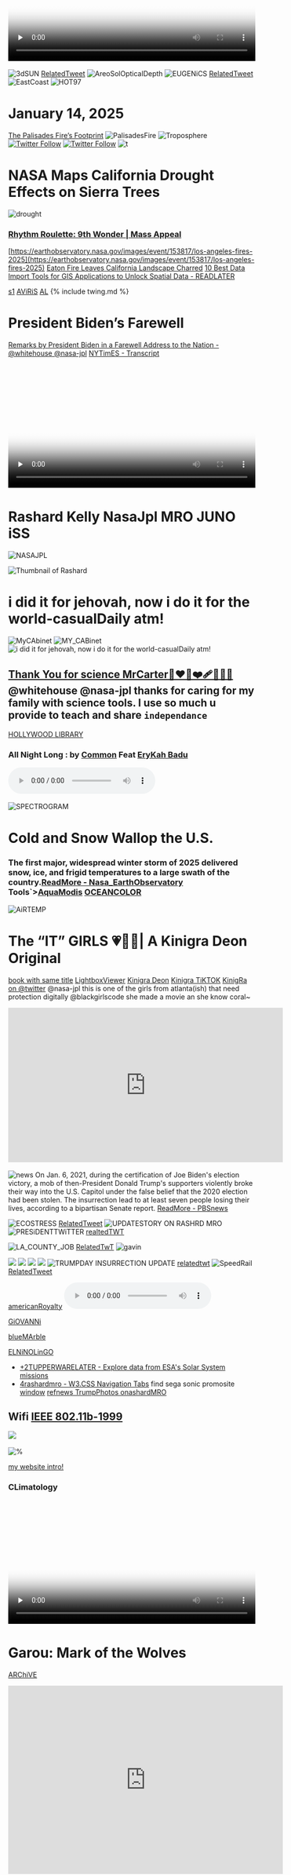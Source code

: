 



<video controls preload="none"   width="100%" height="auto" poster="https://stereo.gsfc.nasa.gov/img/3dimages/movies/Jul3_171A_post_flare_loops/frame000.jpg">
    
<source src="https://stereo.gsfc.nasa.gov/img/3dimages/movies/Jul3_171A_post_flare_loops.mp4" type="video/mp4" />
         Download the
        or
<a href="https://stereo.gsfc.nasa.gov/img/3dimages/movies/Jul3_171A_post_flare_loops.mp4">mp4</a>
        video.
</video> 

![3dSUN](https://pbs.twimg.com/media/GdFzqLlagAEzrn_?format=jpg&name=large)
[RelatedTweet](https://x.com/RicoThaka/status/1860395564120309861)
![AreoSolOpticalDepth](https://pbs.twimg.com/media/Gh7BXzaasAAuT9J?format=jpg&name=medium)
![EUGENiCS](https://pbs.twimg.com/media/Gh3iYCcaoAAwC2p?format=jpg&name=4096x4096)
[RelatedTweet](https://x.com/RicoThaka/status/1881909188278018307)
![EastCoast](https://cdn.star.nesdis.noaa.gov/GOES16/ABI/SECTOR/eus/GEOCOLOR/20250230311_GOES16-ABI-eus-GEOCOLOR-2000x2000.jpg)
![HOT97](https://cdn.star.nesdis.noaa.gov/GOES16/ABI/SECTOR/ne/GEOCOLOR/20250130326_GOES16-ABI-ne-GEOCOLOR-1200x1200.jpg)
# January 14, 2025 
[The Palisades Fire’s Footprint](https://earthobservatory.nasa.gov/images/153831/the-palisades-fires-footprint)
![PalisadesFire](https://eoimages.gsfc.nasa.gov/images/imagerecords/153000/153831/lafires_oli2_20250114.jpg)
![Troposphere](https://eoimages.gsfc.nasa.gov/images/imagerecords/153000/153838/lafires_tempo_20250106.jpg)
[![Twitter Follow](https://img.shields.io/badge/Social-realDonaldTrump__-blue?style=social&logo=X)](https://twitter.com/realDonaldTrump) 
[![Twitter Follow](https://img.shields.io/badge/Social-GavinNewsom__-blue?style=social&logo=X)](https://twitter.com/GavinNewsom)
![t](https://pbs.twimg.com/media/GhsOC3vbwAAbnR6?format=jpg&name=medium)

# NASA Maps California Drought Effects on Sierra Trees 
![drought](https://d2pn8kiwq2w21t.cloudfront.net/images/imagesearth20160627bPIA20717-16.width-1024.jpg)

### [Rhythm Roulette: 9th Wonder | Mass Appeal](https://youtu.be/-5wwEu_8KsY?si=gkXaIh6KI5sHjeFz)
[https://earthobservatory.nasa.gov/images/event/153817/los-angeles-fires-2025](https://earthobservatory.nasa.gov/images/event/153817/los-angeles-fires-2025)
[Eaton Fire Leaves California Landscape Charred](https://earthobservatory.nasa.gov/images/153821/eaton-fire-leaves-california-landscape-charred?utm_source=TWITTER&utm_medium=NASAEarth&utm_campaign=NASASocial&linkId=715793698)
[10 Best Data Import Tools for GIS Applications to Unlock Spatial Data - READLATER](https://www.maplibrary.org/850/best-data-import-tools-for-gis-applications/)

[s1](https://sentiwiki.copernicus.eu/web/s1-applications) [AViRiS](https://popo.jpl.nasa.gov/mmgis-aviris/?mission=AVIRIS&site=ert&mapLon=-93.95507812500001&mapLat=40.245991504199026&mapZoom=4&globeLon=undefined&globeLat=undefined&globeZoom=undefined&panePercents=0,100,0&on=e4d92155-7af4-4ec3-ba97-1d6e4639c5d6$1.00,d068949c-3a21-45c0-8aa9-7dd29bfc8adc$1.00&startTime=2006-04-01T00:00:01.000Z&endTime=2024-02-15T21:27:02.653Z)
[AL](https://search.asf.alaska.edu/#/?zoom=13.000&center=-118.196,34.159&dataset=SENTINEL-1%20BURSTS)
{% include twing.md %}


# President Biden’s Farewell 
[Remarks by President Biden in a Farewell Address to the Nation - @whitehouse @nasa-jpl](https://www.whitehouse.gov/briefing-room/speeches-remarks/2025/01/15/remarks-by-president-biden-in-a-farewell-address-to-the-nation/)
 [NYTimES - Transcript](https://www.nytimes.com/2025/01/15/us/politics/full-transcript-of-president-bidens-farewell-address.html)
 
<video controls preload="none"   width="100%" height="auto" poster="https://media3.giphy.com/media/v1.Y2lkPTc5MGI3NjExdGR2MWI1bmswMXZzbHhrMnN6MHNyZDVyeGFxN2RkNWxvYjRjb2RteSZlcD12MV9pbnRlcm5hbF9naWZfYnlfaWQmY3Q9Zw/QxjYIG40lpjkEDbARF/giphy.gif">
    
<source src="https://archive.org/download/screenshot-2025-01-16-11.03.15-am/Screen%20recording%202025-01-16%2012.25.31%20PM.webm" type="video/webm" />
         Download the
        or
<a href="https://archive.org/download/screenshot-2025-01-16-11.03.15-am/Screen%20recording%202025-01-16%2012.25.31%20PM.webm">webm</a>
        video.
</video> 

# Rashard Kelly NasaJpl MRO JUNO iSS

![NASAJPL](https://space.jpl.nasa.gov/msl/headers/msl.gif)

![Thumbnail of Rashard](https://pbs.twimg.com/media/GYBdj5Eb0AI5dIy?format=jpg&name=large)

# i did it for jehovah, now i do it for the world-casualDaily atm!
![MyCAbinet](https://pbs.twimg.com/media/GhcBnUraMAAAh6F?format=jpg&name=large)
![MY_CABinet](https://pbs.twimg.com/media/GhcDZhJacAIZrjr?format=jpg&name=large)
![i did it for jehovah, now i do it for the world-casualDaily atm!](https://pbs.twimg.com/media/GhcKpEmakAAfi2j?format=jpg&name=large)




## [Thank You for science MrCarter💯❤️‍🔥❤️‍🩹💯🥺💔](https://youtu.be/kpa0GklJHHA?si=GSFjS97CqeRiEELL) @whitehouse @nasa-jpl thanks for caring for my family with science tools. I use so much u provide to teach and share `independance`



[HOLLYWOOD LIBRARY](https://whatismyipaddress.com/ip/155.190.3.5)
### All Night Long : by [Common](https://www.thinkcommon.com/) Feat [EryKah Badu](https://erykahbadu.com/)
<audio controls>
  <source src="https://archive.org/download/common-all-night-long/All%20Night%20Long/01-All%20Night%20Long%20%28Ft.%20Erykah%20Badu%29.mp3" type="audio/mpeg">
Your browser does not support the audio element.
</audio>

![SPECTROGRAM](https://ia803409.us.archive.org/24/items/common-all-night-long/All%20Night%20Long/01-All%20Night%20Long%20%28Ft.%20Erykah%20Badu%29_spectrogram.png)



# Cold and Snow Wallop the U.S.
### The first major, widespread winter storm of 2025 delivered snow, ice, and frigid temperatures to a large swath of the country.[ReadMore - Nasa_EarthObservatory](https://earthobservatory.nasa.gov/images/153789/cold-and-snow-wallop-the-us) Tools`>[AquaModis](https://aqua.nasa.gov/modis) [OCEANCOLOR](https://oceancolor.gsfc.nasa.gov/about/missions/aqua/) 

![AiRTEMP](https://eoimages.gsfc.nasa.gov/images/imagerecords/153000/153789/usarcticchill_geos5_20250106_lrg.jpg)

# The “IT” GIRLS 💗💅🏽| A Kinigra Deon Original
[book with same title](https://www.amazon.com/Girls-Novel-Karen-Harper/dp/0062567772) [LightboxViewer](https://youtu.be/gbOlCyQ4Hr8?si=pKj80MmOTMhRvsRa) [Kinigra Deon](https://www.youtube.com/@KinigraDeon) [Kinigra TiKTOK](https://www.tiktok.com/@kinigradeon?lang=en) [KinigRa on @twitter](https://x.com/kinigra?lang=en) @nasa-jpl this is one of the girls from atlanta(ish) that need protection digitally @blackgirlscode she made a movie an she know coral~
<iframe loading="lazy" width="560" height="315" src="https://www.youtube.com/embed/c_AqZMlbm4c?si=WzsKwYmFkxrk-u2G" title="YouTube video player" frameborder="0" allow="accelerometer; autoplay; clipboard-write; encrypted-media; gyroscope; picture-in-picture; web-share" referrerpolicy="strict-origin-when-cross-origin" allowfullscreen></iframe>

![news](https://pbs.twimg.com/media/GgpHBifWoAAbIOi?format=jpg&name=large)
On Jan. 6, 2021, during the certification of Joe Biden's election victory, a mob of then-President Donald Trump's supporters violently broke their way into the U.S. Capitol under the false belief that the 2020 election had been stolen. The insurrection lead to at least seven people losing their lives, according to a bipartisan Senate report. [ReadMore - PBSnews](https://x.com/NewsHour/status/1876390307773714530)

![ECOSTRESS](https://pbs.twimg.com/media/GYwiy8dasAAoT9o?format=jpg&name=large)
[RelatedTweet](https://pbs.twimg.com/media/GYwiy8dasAAoT9o?format=jpg&name=large)
![UPDATESTORY ON RASHRD MRO](https://pbs.twimg.com/media/GgpiG8IasAA2TSl?format=jpg&name=large)
![PRESiDENTTWiTTER](https://pbs.twimg.com/media/GgpiNQmaEAAKwfu?format=png&name=small)
[realtedTWT](https://x.com/RicoThaka/status/1876420538106864089)

![LA_COUNTY_JOB](https://pbs.twimg.com/media/GEEQ0IbbYAEtYIX?format=jpg&name=large)
[RelatedTwT](https://x.com/RicoThaka/status/1747696625555038638)
![gavin](https://pbs.twimg.com/media/Ggpgp31bgAA2PoY?format=jpg&name=large)

[<IMG src="https://images.launchbox-app.com/9c048b70-5ef0-4d0d-94d2-ac2a6421172e.png" />](src="https://images.launchbox-app.com/9c048b70-5ef0-4d0d-94d2-ac2a6421172e.png")
[<IMG src="https://images.launchbox-app.com/765b2372-849a-40fe-af2b-546fc720eb8c.png" />](src="https://images.launchbox-app.com/765b2372-849a-40fe-af2b-546fc720eb8c.png")
[<IMG src="https://images.launchbox-app.com/3e4beca8-1315-4188-bf09-ab56a9d1f1d1.png" />](src="https://images.launchbox-app.com/3e4beca8-1315-4188-bf09-ab56a9d1f1d1.png")
[<IMG src="https://images.launchbox-app.com/74ee801b-71fc-46c4-80f2-c831abeb87e2.png" />](src="https://images.launchbox-app.com/74ee801b-71fc-46c4-80f2-c831abeb87e2.png")
![TRUMPDAY INSURRECTION UPDATE](https://pbs.twimg.com/media/Ggpql9mbAAAuSmX?format=jpg&name=large)
[relatedtwt](https://x.com/RicoThaka/status/1876429413052768734) 
![SpeedRail](https://pbs.twimg.com/media/Ggpgp31bgAA2PoY?format=jpg&name=large)
[RelatedTweet](https://x.com/RicoThaka/status/1876418675080905137)

 [americanRoyalty](https://archive.org/download/Childish_Gambino_-_Royalty-2012) 
<audio controls>
  <source src="https://ia800305.us.archive.org/35/items/Childish_Gambino_-_Royalty-2012/08%20-%20American%20Royalty%20%28ft%20RZA%20and%20Hypnotic%20Brass%20Orchestra%29%20prod%20Childish%20Gambino.mp3" type="audio/mpeg">
Your browser does not support the audio element.
</audio>

[GiOVANNi](https://giovanni.gsfc.nasa.gov/giovanni/)

[blueMArble](https://worldview.earthdata.nasa.gov/?l=Reference_Labels_15m(hidden),Reference_Features_15m(hidden),Coastlines_15m,GEDI_ISS_L4B_Aboveground_Biomass_Density_Mean_201904-202303,MODIS_Terra_CorrectedReflectance_TrueColor&lg=false&t=2019-04-19-T00%3A00%3A00Z)

[ELNiNOLinGO](https://worldview.earthdata.nasa.gov/?v=-248.06956668783653,-69.43034971052901,35.635836808033844,70.20590357259468&l=Reference_Labels_15m(hidden),Reference_Features_15m(hidden),Coastlines_15m(hidden),GHRSST_L4_MUR_Sea_Surface_Temperature_Anomalies,BlueMarble_ShadedRelief&lg=true&tr=el_nino&t=2023-10-22-T06%3A19%3A29Z)
- [+2TUPPERWARELATER - Explore data from ESA's Solar System missions](https://psa.esa.int/psa/#/pages/search) 
- [4rashardmro - W3.CSS Navigation Tabs](https://www.w3schools.com/w3css/w3css_tabulators.asp)
find sega sonic promosite [window](https://codepen.io/ricoThaka/pen/eYqoGbp?editors=1100)
[refnews TrumpPhotos onashardMRO](https://www.pbs.org/newshour/politics/heres-where-jan-6-trials-stand-on-the-fourth-anniversary-of-the-capitol-riot)


<style>
.whitebg {background-color:white;}
</style>

## Wifi [IEEE 802.11b-1999](https://en.wikipedia.org/wiki/IEEE_802.11b-1999)

<IMG class="whitebg" src="https://upload.wikimedia.org/wikipedia/commons/8/8c/2.4_GHz_Wi-Fi_channels_%28802.11b%2Cg_WLAN%29.svg" />   

![%](https://photojournal.jpl.nasa.gov/jpegMod/PIA13236_modest.jpg)

[my website intro!](https://board.okayplayer.com/okp.php?az=show_topic&forum=19&topic_id=12327&mode=full)
### CLimatology

<video controls preload="none"  width="100%" height="auto" poster="https://svs.gsfc.nasa.gov/vis/a000000/a004700/a004759/daily_clim_black_comp.0000_print.jpg">

  <source src="https://svs.gsfc.nasa.gov/vis/a000000/a004700/a004759/daily_clim_black_comp_1080p30.mp4" type="video/mp4" />

  <source src="https://svs.gsfc.nasa.gov/vis/a000000/a004700/a004759/daily_clim_black_comp_1080p30.mp4" type="video/mp4" />

  Download the
  or
  <a href="https://svs.gsfc.nasa.gov/vis/a000000/a004700/a004759/daily_clim_black_comp_1080p30.mp4">MP4</a>
  video.
</video>

![CLimatology](https://svs.gsfc.nasa.gov/vis/a000000/a004700/a004759/daily_climatology_colorbar_white.png)

<iframe loading="lazy" style="border-radius:12px" src="https://open.spotify.com/embed/track/4G1qRhOk1YY0kewtMaCrMC?utm_source=generator" width="100%" height="152" frameBorder="0" allowfullscreen="" allow="autoplay; clipboard-write; encrypted-media; fullscreen; picture-in-picture" loading="lazy"></iframe>



![LOSANGELES - Library of congress](https://tile.loc.gov/storage-services/service/pnp/pan/6a17000/6a17900/6a17974r.jpg)
![LOSANGELES - Library of congress](https://tile.loc.gov/image-services/iiif/service:gmd:gmd436:g4364:g4364l:ct001797/full/pct:25/0/default.jpg)
![CROCKER CiTiZENS BANK](https://tile.loc.gov/storage-services/service/pnp/habshaer/ca/ca0200/ca0235/photos/012379pv.jpg)
![LAPL-CENTRAL](https://tile.loc.gov/storage-services/service/pnp/habshaer/ca/ca0200/ca0235/photos/012386pv.jpg)
![LA 1942](https://tile.loc.gov/storage-services/service/pnp/ppmsca/73100/73164v.jpg)
[KI & KI2 in MAME v140 - Pre-configured MAME 7-Zip Package Instructions](https://www.thekillerinstinctproject.com/kiproject/kimame.html)

# The Legend of Zelda
franchise created by Japanese game designers Shigeru Miyamoto and Takashi Tezuka... [Amazing](https://www.youtube.com/watch?v=Sz_YPczxzZc)
[<IMG src="https://upload.wikimedia.org/wikipedia/commons/2/2a/Zelda_Logo.svg" />](https://upload.wikimedia.org/wikipedia/commons/2/2a/Zelda_Logo.svg)
[Zelda](https://www.nesfiles.com/NES/Zelda/) wow
[FANDOM](https://zelda.fandom.com/wiki/The_Legend_of_Zelda) [WiKi](https://en.wikipedia.org/wiki/The_Legend_of_Zelda) [NinTenDo](https://www.nintendo.com/en-gb/Games/NES/The-Legend-of-Zelda-796345.html) [inside cart photos](https://forums.atariage.com/topic/325208-it-appears-that-i-have-a-pretty-early-copy-of-zelda/)
<IMG alt="The Legend of Zelda is the first installment of the The Legend of Zelda series." src="https://www.nesfiles.com/NES/Zelda/Zelda_top.jpg" itemprop="quest" itemscope itemtype="https://schema.org/VideoGameSeries" />
<IMG alt="The Legend of Zelda is the first installment of the The Legend of Zelda series." src="https://www.nesfiles.com/NES/Zelda/Zelda_cart.jpg" itemprop="quest" itemscope itemtype="https://schema.org/VideoGameSeries" />
<IMG alt="The Legend of Zelda is the first installment of the The Legend of Zelda series." src="https://media4.giphy.com/media/v1.Y2lkPTc5MGI3NjExeHN4ZHMxZWJxYW9xdnU4dndvbnd4YTUxYTlwb2dpeW5yZ2x0cTh5MSZlcD12MV9pbnRlcm5hbF9naWZfYnlfaWQmY3Q9Zw/leAV27tKs2PiE/giphy.webp" itemprop="isFamilyFriendly" itemscope itemtype="https://schema.org/VideoGameSeries" /> 

![om1](https://geocities.ws/sb202us/optimized/volueonehead.jpg)
![TYME](https://geocities.ws/sb202us/optimized/TYME.jpg)
![deshavious](https://geocities.ws/sb202us/poemtitles/bottled.gif)
![om2](https://geocities.ws/sb202us/optimized/vol2head.jpg)
![headATL](https://geocities.ws/sb202us/optimized/Atl_carac.jpg)
![Alfredo](https://geocities.ws/sb202us/poemtitles/thinkofher.gif)
![kaeHock](https://geocities.ws/sb202us/poemtitles/untitled1.gif)
![Tiana phenix](https://geocities.ws/sb202us/poemtitles/44lines.gif)
![comfortjidenma](https://geocities.ws/sb202us/poemtitles/whaticantsay.gif)
![om3](https://geocities.ws/sb202us/optimized/vol3head.jpg)
![vanessatyrapooh](https://geocities.ws/sb202us/poemtitles/fantasy2.gif)

<picture itemprop="image" itemscope itemtype="https://schema.org/CreativeWork">
  <source srcset="https://photojournal.jpl.nasa.gov/jpegMod/PIA25417_modest.jpg" itemprop="url" />
  <IMG alt="PIA25417: Curiosity's Navcams View Paraitepuy Pass" src="https://photojournal.jpl.nasa.gov/jpegMod/PIA25417_modest.jpg" />
</picture>
  


<iframe loading="lazy" width="560" height="315" src="https://www.youtube.com/embed/hzPylqS01qU?si=DPTexd6AM7kRczIn" title="YouTube video player" frameborder="0" allow="accelerometer; autoplay; clipboard-write; encrypted-media; gyroscope; picture-in-picture; web-share" referrerpolicy="strict-origin-when-cross-origin" allowfullscreen></iframe>

<picture>
  <source srcset="https://raw.githubusercontent.com/ThakaRashard/film1/master/assets/images/scans/CoRAL_CLOUT.jpg"  />
  <source srcset="https://raw.githubusercontent.com/ThakaRashard/film1/master/assets/images/scans/CoRAL_CLOUT.jpg"  />
  <img src="https://raw.githubusercontent.com/ThakaRashard/film1/master/assets/images/scans/CoRAL_CLOUT.jpg" alt="" />
</picture>


# Martin Lawrence - You So Crazy (1994)
<iframe loading="lazy" width="560" height="315" src="https://www.youtube.com/embed/IlobJ8_OKsM?si=3ETkio5qV7YGbuHB" title="YouTube video player" frameborder="0" allow="accelerometer; autoplay; clipboard-write; encrypted-media; gyroscope; picture-in-picture; web-share" referrerpolicy="strict-origin-when-cross-origin" allowfullscreen></iframe>

![DEFCON](https://media.defcon.org/fancyindex/dc-logo.webp)
[Im Gonna GitYOU SuckA](https://youtu.be/bK2a9L6gdu4?si=OH5D4KYMAPQnHqac) [Defcon Media Server](https://media.defcon.org/DEF%20CON%2031/) Kenya know a lot of ppl, idk if they scary tho [Run Tell Dat!](https://www.youtube.com/watch?v=zLmFhBv0Zfc) [![Twitter Follow](https://img.shields.io/badge/Social-Latto__-blue?style=social&logo=X)](https://twitter.com/Latto) [a thaka blog: covidLockdown note https://munathaka.github.io/thaka/](https://munathaka.github.io/thaka/)
## Teenage Mutant Ninja Turtles 1990 

<video controls preload="none"  width="100%" height="auto" poster="https://pbs.twimg.com/media/GW55EZPboAAdLG0?format=jpg&name=large">

  <source src="https://archive.org/download/teenage-mutant-ninja-turtles-open-matte/Teenage%20Mutant%20Ninja%20Turtles%20Open%20Matte.mp4" type="video/mp4" />

  <source src="https://archive.org/download/teenage-mutant-ninja-turtles-1990-720p-blu-ray-yts.-mx/Teenage.Mutant.Ninja.Turtles.1990.720p.BluRay.x264-%5BYTS.AM%5D.mp4" type="video/mp4" />

  Download the
  or
  <a href="https://archive.org/download/teenage-mutant-ninja-turtles-open-matte/Teenage%20Mutant%20Ninja%20Turtles%20Open%20Matte.mp4">MP4</a>
  video.
</video>

![TMNT](https://pbs.twimg.com/media/GW59Xgea8AEo9Pr?format=jpg&name=large)



<picture>
  <source srcset="https://raw.githubusercontent.com/ricoThaka/ricothaka.github.io/refs/heads/pixelsquare/assets/images/pinocchio/image-02.jpg"  />
  <source srcset="https://raw.githubusercontent.com/ricoThaka/ricothaka.github.io/refs/heads/pixelsquare/assets/images/pinocchio/image-02.jpg"  />
  <img src="https://raw.githubusercontent.com/ricoThaka/ricothaka.github.io/refs/heads/pixelsquare/assets/images/pinocchio/image-02.jpg" alt="" />
</picture>

### [The adventures of Pinocchio by Collodi, Carlo, 1826-1890 - BOOK](https://archive.org/details/adventuresofpino00coll_4/page/n11/mode/2up) 
<video controls preload="none"   width="100%" height="auto" poster="https://raw.githubusercontent.com/ricoThaka/ricothaka.github.io/refs/heads/pixelsquare/assets/images/pinocchio/image-03.jpg">
    
<source src="https://archive.org/download/WaltDisneySignatureCollection_201808/Pinocchio.mp4" type="video/mp4" />
         Download the
        or
<a href="https://archive.org/download/WaltDisneySignatureCollection_201808/Pinocchio.mp4">MP4</a>
        video.
</video> 

# Gulliver's Travels (1939 film)
Gulliver's Travels is a 1939 American animated musical fantasy film produced by Max Fleischer and directed by Dave Fleischer for Fleischer Studios.[3] Released to cinemas in the United States on December 22, 1939
<video controls preload="none"   width="100%" height="auto" poster="https://i.makeagif.com/media/4-22-2017/pjLoJG.gif">

<source src="https://upload.wikimedia.org/wikipedia/commons/transcoded/8/87/Gullivers_Travels_%281939%29.webm/Gullivers_Travels_%281939%29.webm.720p.vp9.webm" type="video/webm" />    
<source src="https://archive.org/download/GulliversTravels1939_201707/Gulliver%27s%20Travels%20%281939%29.mp4" type="video/mp4" />
         Download the
        or
<a href="https://archive.org/download/GulliversTravels1939_201707/Gulliver%27s%20Travels%20%281939%29.mp4">MP4</a>
        video.
</video> 
<style>
img[src*="777_front.jpg"] {width: 100%;padding: 0px;}
img[src*="800px-Minolta-50mm-F17.jpg"] {width: 100%;padding: 0px;}
</style>

[SillySymphonies Scan - Pinocchio](https://github.com/ricoThaka/ricothaka.github.io/tree/pixelsquare/assets/images/pinocchio) [Pinoccio](https://archive.org/download/WaltDisneySignatureCollection_201808/Pinocchio.mp4) [The adventures of Pinocchio by Collodi, Carlo, 1826-1890 - BOOK](https://archive.org/details/adventuresofpino00coll_4/page/n11/mode/2up)

[<IMG src="https://cdromance.org/wp-content/uploads/2021/02/777_front.jpg" alt="FiNALFANTASY7" />](https://cdromance.org/wp-content/uploads/2021/02/777_front.jpg)


# Matt Field Interview
<iframe loading="lazy" width="560" height="315" src="https://www.youtube.com/embed/8_MS9GWOWC4?si=9tHVZfGRyt_rYX9c" title="YouTube video player" frameborder="0" allow="accelerometer; autoplay; clipboard-write; encrypted-media; gyroscope; picture-in-picture; web-share" referrerpolicy="strict-origin-when-cross-origin" allowfullscreen></iframe>

![Jet Propulsion Laboratory, 4800 Oak Grove Dr, La Cañada Flintridge, CA 91011](https://pbs.twimg.com/media/GfhHJLxbIAESqUw?format=jpg&name=large)
# Minolta AF 50mm f/1.7
The Minolta AF 50mm f/1.7 is a discontinued lens with autofocus that was produced by Minolta for A-mount single lens reflex cameras from 1985[1] through 2006. It is still in use today by users of digital and film SLRs from Minolta (later Konica-Minolta) and Sony. The relatively large maximum aperture (f/1.7) allows the photographer to take shots indoors even when operating at ISO 100 - 200.[wiki](https://en.wikipedia.org/wiki/Minolta_AF_50mm_f/1.7) [DYXUM](https://www.dyxum.com/lenses/Minolta-AF-50mm-F1.7_lens17.html)
![1.7](https://www.dyxum.com/images/Lenses/17/17_4.jpg)
<img src="https://upload.wikimedia.org/wikipedia/commons/thumb/c/c1/Minolta-50mm-F17.jpg/800px-Minolta-50mm-F17.jpg" />


<picture itemprop="issuedBy" itemscope itemtype="https://schema.org/GovernmentOrganization">
  <source srcset="https://upload.wikimedia.org/wikipedia/commons/thumb/9/95/An_airplane_taking_off_with_the_aid_of_330_horsepower_jet-assisted_unit_in_about_half_the_normal_run._-_NARA_-_295602.tif/lossy-page1-2694px-An_airplane_taking_off_with_the_aid_of_330_horsepower_jet-assisted_unit_in_about_half_the_normal_run._-_NARA_-_295602.tif.jpg" media="(orientation: portrait)" />
 <source srcset="https://upload.wikimedia.org/wikipedia/commons/thumb/9/95/An_airplane_taking_off_with_the_aid_of_330_horsepower_jet-assisted_unit_in_about_half_the_normal_run._-_NARA_-_295602.tif/lossy-page1-2694px-An_airplane_taking_off_with_the_aid_of_330_horsepower_jet-assisted_unit_in_about_half_the_normal_run._-_NARA_-_295602.tif.jpg" media="(orientation: landscape)" />
  <img itemprop="validIn" itemscope itemtype="https://upload.wikimedia.org/wikipedia/commons/thumb/9/95/An_airplane_taking_off_with_the_aid_of_330_horsepower_jet-assisted_unit_in_about_half_the_normal_run._-_NARA_-_295602.tif/lossy-page1-2694px-An_airplane_taking_off_with_the_aid_of_330_horsepower_jet-assisted_unit_in_about_half_the_normal_run._-_NARA_-_295602.tif.jpg" alt="First to See the Farside" />
</picture>

## A rocket-assisted Boeing B-47B takeoff.
By US Air Force - This image was released by the United States Air Force with the ID 061024-F-1234S-011 (next).This tag does not indicate the copyright status of the attached work. A normal copyright tag is still required. See Commons:Licensing.العربية ∙ বাংলা ∙ Deutsch ∙ Deutsch (Sie-Form) ∙ English ∙ español ∙ euskara ∙ فارسی ∙ français ∙ italiano ∙ 日本語 ∙ 한국어 ∙ македонски ∙ മലയാളം ∙ Plattdüütsch ∙ Nederlands ∙ polski ∙ پښتو ∙ português ∙ русский ∙ slovenščina ∙ svenska ∙ Türkçe ∙ українська ∙ 简体中文 ∙ 繁體中文 ∙ +/−, Public Domain, https://commons.wikimedia.org/w/index.php?curid=1782310
[JATO (acronym for jet-assisted take-off) ](https://en.wikipedia.org/wiki/JATO)

<picture itemprop="issuedBy" itemscope itemtype="https://schema.org/GovernmentOrganization">
  <source srcset="https://upload.wikimedia.org/wikipedia/commons/8/81/Boeing_B-47B_rocket-assisted_take_off_on_April_15%2C_1954_061024-F-1234S-011.jpg" media="(orientation: portrait)" />
 <source srcset="https://upload.wikimedia.org/wikipedia/commons/8/81/Boeing_B-47B_rocket-assisted_take_off_on_April_15%2C_1954_061024-F-1234S-011.jpg" media="(orientation: landscape)" />
  <img itemprop="validIn" itemscope itemtype="https://upload.wikimedia.org/wikipedia/commons/8/81/Boeing_B-47B_rocket-assisted_take_off_on_April_15%2C_1954_061024-F-1234S-011.jpg" alt="First to See the Farside" />
</picture>




# : TRINITY through BUSTER-JANGLE : Atomic Weapons Tests
<iframe loading="lazy" itemprop="issuedBy" itemscope itemtype="https://schema.org/GovernmentOrganization" width="560" height="315" src="https://www.youtube.com/embed/MWIJVM9kdek?si=dIhd787Ocd2CKeXl" title="YouTube video player" frameborder="0" allow="accelerometer; autoplay; clipboard-write; encrypted-media; gyroscope; picture-in-picture; web-share" referrerpolicy="strict-origin-when-cross-origin" allowfullscreen></iframe>



<iframe loading="lazy" style="border-radius:12px" src="https://open.spotify.com/embed/playlist/0T5L4oi5KqfAwTH2nS4FHj?utm_source=generator" width="100%" height="152" frameBorder="0" allowfullscreen="" allow="autoplay; clipboard-write; encrypted-media; fullscreen; picture-in-picture" loading="lazy"></iframe>


<picture itemprop="issuedBy" itemscope itemtype="https://schema.org/GovernmentOrganization">
  <source srcset="https://www.lroc.asu.edu/ckeditor_assets/pictures/709/content_AS08-13-2329x2.1100pixelc.png" media="(orientation: portrait)" />
 <source srcset="https://www.lroc.asu.edu/ckeditor_assets/pictures/709/content_AS08-13-2329x2.1100pixelc.png" media="(orientation: landscape)" />
  <img itemprop="validIn" itemscope itemtype="https://www.lroc.asu.edu/ckeditor_assets/pictures/709/content_AS08-13-2329x2.1100pixelc.png" alt="First to See the Farside" />
</picture>

>First photograph (BW) taken of the famous Apollo 8 Earthrise sequence, the following images were acquired with color film [AS08-13-2329, NASA]. [LROC](https://www.lroc.asu.edu/images/1235) [SPACEFORCE-CareeRCHaT](https://www.youtube.com/watch?v=lzkamLShZsY&pp=ygUMI3NwYWNlY2FyZWVy)

<iframe width="100%" height="300" scrolling="no" frameborder="no" allow="autoplay" src="https://w.soundcloud.com/player/?url=https%3A//api.soundcloud.com/tracks/758629126&color=%23b5e853&auto_play=false&hide_related=false&show_comments=true&show_user=true&show_reposts=false&show_teaser=true&visual=true"></iframe><div style="font-size: 10px; color: #cccccc;line-break: anywhere;word-break: normal;overflow: hidden;white-space: nowrap;text-overflow: ellipsis; font-family: Interstate,Lucida Grande,Lucida Sans Unicode,Lucida Sans,Garuda,Verdana,Tahoma,sans-serif;font-weight: 100;"><a href="https://soundcloud.com/user-394607873" title="Pink Floyd Albums" target="_blank" style="color: #cccccc; text-decoration: none;">Pink Floyd Albums</a> · <a href="https://soundcloud.com/user-394607873/pink-floyd-the-dark-side-of-the-moon-1973-full-album" title="Pink Floyd - The Dark Side of the Moon 1973 (Full Album)" target="_blank" style="color: #cccccc; text-decoration: none;">Pink Floyd - The Dark Side of the Moon 1973 (Full Album)</a></div>
<picture itemprop="issuedBy" itemscope itemtype="https://schema.org/GovernmentOrganization">
  <source srcset="https://ewscripps.brightspotcdn.com/dims4/default/e453930/2147483647/strip/true/crop/1280x720+0+0/resize/1280x720!/quality/90/?url=http%3A%2F%2Fewscripps-brightspot.s3.amazonaws.com%2F18%2F89%2Fc1c00e214752b6e7e132d2e64382%2F1707349957-3z1xkm.jpg" media="(orientation: portrait)" />
  <img itemprop="validIn" itemscope itemtype="https://schema.org/AdministrativeArea" src="https://ewscripps.brightspotcdn.com/dims4/default/e453930/2147483647/strip/true/crop/1280x720+0+0/resize/1280x720!/quality/90/?url=http%3A%2F%2Fewscripps-brightspot.s3.amazonaws.com%2F18%2F89%2Fc1c00e214752b6e7e132d2e64382%2F1707349957-3z1xkm.jpg" alt="" />
</picture>



[My Wife is Missing](https://vsco.co/rashardsartu/media/64fe567566c5d92e58000003)
[LOS ANGELES AiRFORCE BASE](https://www.losangeles.spaceforce.mil/) [Budget cuts cause NASA JPL layoffs, Mars program future uncertai](https://www.scrippsnews.com/business/jobs-employment/budget-cuts-cause-nasa-jpl-layoffs-mars-program-future-uncertain)
[U.S. ARMY FORT EISENHOWER](https://home.army.mil/eisenhower/)
[U.S. Army Cyber Center of Excellence (CCoE)](https://cybercoe.army.mil/) @nasa-jpl [CCoE](https://cybercoe.army.mil/Cyber-Center-of-Excellence/Direct-Reporting-Units/15th-Signal-Brigade/369-SB/369-History/) is 2.5 hrs from [Savannah](https://vsco.co/rashardsartu/media/5fc45bb195f25f5462429c8c) and i dont want a story that sounds official derailing my family healing an being at the lab at a healthy rate for [participation](https://youtu.be/jkhVsD4tpLk) @armydotmil @nasa-jpl @deptofdefense @cityoflosangeles @StateOfCalifornia - [rashard](https://thakarashard.github.io/rashardmro/) @blackgirlscode [normani](https://thakarashard.github.io/ricothaka/normani)



{% include nav.html %}

<picture>
  <source srcset="https://svs.gsfc.nasa.gov/vis/a030000/a030000/a030065/EarthFleetChart-120224.png" media="(orientation: portrait)" />
  <img src="https://svs.gsfc.nasa.gov/vis/a030000/a030000/a030065/EarthFleetChart-120224.png" alt="" />
</picture>

![π](https://s3.linksys.com/support/images/KB4231-001_EN.png)
[LiSTAMATiC - DROPDOWN](https://css.maxdesign.com.au/listamatic2/horizontal04.htm) [stacked - LiSTAMATiC](https://css.maxdesign.com.au/listamatic2/horizontal05.htm) 
[LiSTAMATiC -ListuroriaL](https://css.maxdesign.com.au/listutorial/index.htm)
[DD_WRT](https://dd-wrt.com/) [NMAP](https://nmap.org/) [Linksys WRT54G](https://en.m.wikipedia.org/wiki/Linksys_WRT54G_series)
 [GUiDE-DOSBOX_RETROARCH](https://forums.libretro.com/t/guide-add-and-launch-dosbox-games-in-retroarch/31356)
# Atari Jaguar
![TEMPEST2000](https://upload.wikimedia.org/wikipedia/en/thumb/f/fb/Tempest_2000_Jaguar_cover.jpg/220px-Tempest_2000_Jaguar_cover.jpg)
I have been haing trouble getting to play smoothly, at the library [tempest](https://www.retrogames.cc/jaguar-games/tempest-2000-world.html) is so slow and choppy and i tried [Pitfall](https://www.myabandonware.com/game/pitfall-the-mayan-adventure-876). [RetroArch-DosBox](https://docs.libretro.com/library/dosbox/) might be a better route if my [Current Android 12/16/24](https://www.cloudmobileusa.com/products/p/stratus-c7-smartphone)'s system [Architecture](https://static1.squarespace.com/static/603d5307619ec655aab8c728/t/63cfd14cd067a363563283f4/1674563926598/Cloud+Mobile+-+Stratus+C7+-+User+Manual.pdf) is not copmplimentary to running [Jaguar games](https://www.youtube.com/watch?v=ndcTWeaVbLQ). On my [lastDroid](https://www.ebay.com/itm/186822683034?itmmeta=01JF8V02GYY49N8QT46RCNMYA4&hash=item2b7f7fe99a:g:grQAAOSwuNRnTkTb&itmprp=enc%3AAQAJAAAA4Mxmj%2BiGvOveHXEBClPb29jBT7RXeg7ubrjCyrN%2B1iDaFrwlX9dwTymWrVfBkLVkS8EDie2tI6u5A271wMYZ23GB%2FCoTBmIFNOqBg5K5JDfD0qcluiI6jprVRTXOF22shyU8sI1LGJS4yCkxfJbpScbOGqzb%2FTnMwm8mWsm7cO8TxhW%2BJIJkbLI3Iwp8mTt%2FZyjzJqe4iv47RM2WAIyhsltZGeoc9xxfSGrj36t9N5HR7ixO7d3oKjNcDYWfkJ8XbqupHqNxiJB6zYpLrg2VAAs5peIlx2wdbcYgcD20iIgL%7Ctkp%3ABk9SR4CpgJv6ZA) I played [UBiSoft-RAYMAN](https://www.youtube.com/watch?v=GkQPrRq-6sQ) the MAZE with [emulated playstation hardware](https://www.androidauthority.com/best-playstation-emulators-android-694579/) which worked well but the chosen color pallates on Playstation games was always less [saturated](https://thedarkroom.com/kodak-utramax-400-vs-fujifilm-superia-x-tra-400-comparision/) like a [portra](https://www.facebook.com/photo.php?fbid=1746393975522252&set=pb.100004549987965.-2207520000&type=3) vs a [slide](https://www.facebook.com/photo.php?fbid=1751689458326037&set=pb.100004549987965.-2207520000&type=3) [WiKi](https://en.wikipedia.org/wiki/Atari_Jaguar) [ShopAtari](https://atari.com/collections/jaguar) [ATariJaguarHistory-ATARi Age](https://www.atariage.com/Jaguar/history.html)
[<img src="https://upload.wikimedia.org/wikipedia/commons/9/90/Atari-Jaguar-Console-Set.png" alt="Atari Jaguar" />](https://upload.wikimedia.org/wikipedia/commons/9/90/Atari-Jaguar-Console-Set.png)

# Looking for a good file
@blackgirlscode @normani share this with [riri](https://www.tiktok.com/@rihsmybiih/video/7441305910451981590) [ANTi - DiSCOGS](https://www.discogs.com/master/950545-Rihanna-Anti) [RelatedTweet](https://x.com/thakasartu/status/1867026192202912230)
[<img src="https://i.discogs.com/-vDh7gKuPAgqG3pdRAxZ2A7Kn060j6uIVZ5C5mPPL8o/rs:fit/g:sm/q:90/h:600/w:600/czM6Ly9kaXNjb2dz/LWRhdGFiYXNlLWlt/YWdlcy9SLTEwNTI5/NTcwLTE0OTkzMDg1/NTEtMzUwNC5qcGVn.jpeg" alt="rihanna anti" />](https://i.discogs.com/-vDh7gKuPAgqG3pdRAxZ2A7Kn060j6uIVZ5C5mPPL8o/rs:fit/g:sm/q:90/h:600/w:600/czM6Ly9kaXNjb2dz/LWRhdGFiYXNlLWlt/YWdlcy9SLTEwNTI5/NTcwLTE0OTkzMDg1/NTEtMzUwNC5qcGVn.jpeg)

# Aircrack-ng
[Aircrack](https://www.aircrack-ng.org/doku.php?id=install_aircrack) is an all in one packet sniffer [readmore - geeksforgeeks](https://www.geeksforgeeks.org/kali-linux-aircrack-ng/) [packet analyzer (also packet sniffer or network analyzer) - Wikipedia](https://en.wikipedia.org/wiki/Packet_analyzer) is a computer program or computer hardware such as a packet capture appliance that can analyze and log traffic that passes over a computer network or part of a network [Capturing mobile phone traffic on Wireshark - STACKOVERFLOW](https://stackoverflow.com/questions/9555403/capturing-mobile-phone-traffic-on-wireshark) [Wireshark is a network data analysis tool - LiNKEDiN - AHMED_JABER_QARRADi](https://www.linkedin.com/pulse/wireshark-network-data-analysis-tool-ahmed-jaber-qarradi-wkuke) [DOD Recognizes 2024 Defense Acquisition Award Winners](https://www.defense.gov/Multimedia/Videos/)
![STACKOVERFLOW](https://stackoverflow.design/assets/img/logos/so/logo-stackoverflow.svg)
![eh](https://media.licdn.com/dms/image/v2/D4E12AQGQCAXUUHUGHw/article-cover_image-shrink_600_2000/article-cover_image-shrink_600_2000/0/1701001297339?e=2147483647&v=beta&t=O58g4mvPMvvAOl_WrlnSHIBeExya6BPqqc6A7dD4710)
![NEOGEO - MOTHERBOARD](https://upload.wikimedia.org/wikipedia/commons/4/40/Neo-Geo-AES-Opened-FL.jpg)
![neogeo](https://upload.wikimedia.org/wikipedia/commons/8/8e/Neo-Geo-AES-Console-Set.png)

# Garou Densetsu Special (NGM-058 ~ NGH-058 set 1)
## Fatal Fury special
<iframe src="https://archive.org/embed/arcade_fatfursp" width="560" height="384" frameborder="0" webkitallowfullscreen="true" mozallowfullscreen="true" allowfullscreen></iframe>

# [1994 VHS DUB] : Fatal Fury : Legend Of The Hungry Wolf 
Fatal Fury: Legend of the Hungry Wolf, released in Japan as Battle Fighters Garou Densetsu (バトルファイターズ餓狼伝説, Batoru Faitāzu Garō Densetsu) is an anime TV Special based on the fighting game Fatal Fury. The movie was directed by Hiroshi Fukutomi and features character designs by Masami Obari.

It originally aired on Fuji TV on December 23, 1992. The English version of the movie was distributed by VIZ Media in 1994. [YOUTUBE - Fatal Fury The Motion Picture (English Dubbed) [VHS]](https://www.youtube.com/watch?v=3zL3sHYkxeQ)
<video itemscope itemtype="https://schema.org/VideoObject" controls width="100%" height="auto" poster="https://m.media-amazon.com/images/S/pv-target-images/5b13ea6706478551a6c4c050338f4350f97b721add171729738647f47d099b87.jpg" preload="none" >
    
<source src="https://archive.org/download/fatal-fury-legend-of-the-hungry-wolf-1994-vhs-dub/FatalFury_LegendOfTheHungryWolf_%5B1994%5D.mp4" type="video/mp4" />
         Download the
        or
<a href="https://archive.org/download/fatal-fury-legend-of-the-hungry-wolf-1994-vhs-dub/FatalFury_LegendOfTheHungryWolf_%5B1994%5D.mp4">MP4</a>
        video.
</video>  

# Garou: Mark of the Wolves 
[ARChiVE](https://archive.org/details/arcade_garou)
<iframe src="https://archive.org/embed/arcade_garou" width="560" height="384" frameborder="0" webkitallowfullscreen="true" mozallowfullscreen="true" allowfullscreen></iframe>

![garou](https://i0.wp.com/arcademarquee.com/wp-content/uploads/2015/02/garou-mark-of-the-wolves_marquee.jpg?fit=1332%2C1632&ssl=1)
![NEOGEO - MVS](https://upload.wikimedia.org/wikipedia/commons/d/d5/Neo_Geo_full_on.png)
![NEO*GEO_X](https://upload.wikimedia.org/wikipedia/commons/0/00/Neo-geo-x-console.png)
[Neo Geo X, a handheld revival of the 1990's game platform - WiRED](https://www.wired.com/2012/09/neo-geo-x-standalon/) [FANDOM](https://snk.fandom.com/wiki/Neo_Geo_X)
[Samurai Shodown II / Shin Samurai Spirits - Haohmaru jigokuhen (NGM-063)(NGH-063)](https://www.retrogames.cc/arcade-games/samurai-shodown-ii-shin-samurai-spirits-haohmaru-jigokuhen-ngm-063-ngh-063.html#)
[PC Games on Android ? - r/retroarch - REDDiT](https://www.reddit.com/r/RetroArch/comments/bzfwi2/pc_games_on_android/?rdt=56401)

# SNK LSPC2-A2
## LSPC2-A2 (line sprite generator & VRAM interface) @ 24 MHz
![NEOGEO - processorDie](https://upload.wikimedia.org/wikipedia/commons/thumb/6/6c/Snk_lspc2-a2_mcmaster_mz_ns20x.jpg/2172px-Snk_lspc2-a2_mcmaster_mz_ns20x.jpg)

# NTP
NTP (Network Time Protocol) provides highly accurate atomic time for individuals connected to the Internet [caltech](https://www.imss.caltech.edu/services/wired-wireless-remote-access/about-caltech-network/ntp-time-service) [https://www.ntp.org](https://www.ntp.org/documentation/4.2.8-series/) [Malibufire](https://yandex.com/search/?text=malibu+fire+news&lr=20765&search_source=yacom_desktop_common)
##  
![アキラ Akira](https://upload.wikimedia.org/wikipedia/fr/thumb/8/8d/Logo_Akira.svg/1850px-Logo_Akira.svg.png)

@blackgirlscode Normani i found this one on Archive , more later, the subs were hardcoded 
<video itemscope itemtype="https://schema.org/VideoObject" controls width="100%" height="auto" poster="https://raw.githubusercontent.com/ricoThaka/ricothaka.github.io/refs/heads/pixelsquare/assets/img/akira.jpg" preload="none" >
    
<source src="https://archive.org/download/akira_1988_202404/akira_1988.mp4" type="video/mp4" />
         Download the
        or
<a href="https://archive.org/download/akira_1988_202404/akira_1988.mp4">MP4</a>
        video.
</video>   



# cellular magic mirror
## Snow White and the Seven Dwarfs.mp4
<video itemscope itemtype="https://schema.org/VideoObject" controls width="100%" height="auto" poster="https://raw.githubusercontent.com/ricoThaka/ricothaka.github.io/refs/heads/pixelsquare/assets/img/cellular.png" preload="none" >
    
<source src="https://archive.org/download/WaltDisneySignatureCollection_201808/Snow%20White%20and%20the%20Seven%20Dwarfs.mp4" type="video/mp4" />
         Download the
        or
<a href="https://archive.org/download/WaltDisneySignatureCollection_201808/Snow%20White%20and%20the%20Seven%20Dwarfs.mp4">MP4</a>
        video.
</video>   

[Pinoccio - WaltDisneySignatureCollection](https://archive.org/download/WaltDisneySignatureCollection_201808/Pinocchio.mp4) [The adventures of Pinocchio by Collodi, Carlo, 1826-1890 - BOOK](https://archive.org/details/adventuresofpino00coll_4/page/n11/mode/2up) [The Adventures Of Pinocchio 1978 ( English Version) - movie](https://archive.org/details/TheAdventuresOfPinocchio1978EnglishVersion) [wiki](https://en.wikipedia.org/wiki/The_Adventures_of_Pinocchio)


#  Season 1 - Hong Kong Phooey
 ![Hong Kong Phooey](https://upload.wikimedia.org/wikipedia/en/2/26/Hong_Kong_Phooey_logo.jpg)
@blackgirlscode to my attachments, this shit SupAfunniE [AllFiles](https://archive.org/download/hong-kong-phooey-season-1-episodes-1-through-16-plus-bonuses) [imdb](https://www.imdb.com/title/tt0070996/) Hong Kong Phooey is an American Saturday morning animated television series produced by Hanna-Barbera Productions and originally broadcast on [ABC](https://abc.com/) - [WiKi](https://en.wikipedia.org/wiki/Hong_Kong_Phooey)

<video controls width="100%" height="auto" poster="https://media.tenor.com/e3Fx829AvBIAAAAM/hong-kong-phooey-change.gif">
    
<source src="https://archive.org/download/hong-kong-phooey-season-1-episodes-1-through-16-plus-bonuses/Hong%20Kong%20Phooey%20-%20S01E01%20-%20Car%20Thieves%3B%20Zoo%20Story.mp4" type="video/mp4" />
         Download the
        or
<a href="https://archive.org/download/hong-kong-phooey-season-1-episodes-1-through-16-plus-bonuses/Hong%20Kong%20Phooey%20-%20S01E01%20-%20Car%20Thieves%3B%20Zoo%20Story.mp4">MP4</a>
        video.
</video>    

# Project Ako プロジェクトA子,
![ProjectAko](https://upload.wikimedia.org/wikipedia/en/7/70/Project_A-ko_Poster.jpg) [![Twitter Follow](https://img.shields.io/badge/Social-Latto__-blue?style=social&logo=X)](https://twitter.com/Latto) this is awkward, worst case you know i was a bigtime jehovhas Witness and im talking to you because you look like erika, and you know there was like one of your tribes women [Shannon Clausell](https://www.youtube.com/watch?v=N4oMrTT_fZw) and in the real world since im not in a cube anymore theres a lot of you that dont come into Jehovahs Witnesses bc you are [True Mulattos](https://en.wikipedia.org/wiki/Los_Angeles_Pobladores) of Southern California [`Los Angeles Pobladores`](https://en.wikipedia.org/wiki/Talk:Los_Angeles_Pobladores)  . I like [Project Ako]() Coral and other kids [![Twitter Follow](https://img.shields.io/badge/Social-parksideaps__-blue?style=social&logo=X)](https://twitter.com/parksideaps) so if coral still breathing she will like this, if not if her friend rose Jenevive Daughter an there was Raven in Constancia townhouse by [T_L_C_OlD_HOUSE](https://www.youtube.com/watch?v=92gHq1s6G-c) [Wiki Project Ako](https://en.wikipedia.org/wiki/Project_A-ko) [imdb](https://www.imdb.com/title/tt0091794/) [FanDom](https://a-ko.fandom.com/wiki/Project_A-ko) [RedditPost](https://www.reddit.com/r/TwoBestFriendsPlay/comments/13g27k1/ive_watched_all_the_project_ako_movies_this_is/) [Emi Shinohara, RIP](https://projecta-ko.com/emi-shinohara-rip/) [MyAnimeList](https://myanimelist.net/anime/212/Project_A-Ko)

<video controls preload="none"   width="100%" height="auto" poster="https://media.tenor.com/ew7jC3Fu9hIAAAAM/project-a-ko-ako.gif">
    
<source src="https://archive.org/download/ProjectAKo1/Project%20A%20Ko%201.mp4" type="video/mp4" />
         Download the
        or
<a href="https://archive.org/download/ProjectAKo1/Project%20A%20Ko%201.mp4">MP4</a>
        video.
</video> 

<figure>
  <figcaption>Future: `[WifiLit]()`</figcaption>
  <audio controls src="https://archive.org/download/future-beastmode-2/2/01-WIFI%20LIT.mp3" itemscope itemtype="https://schema.org/MusicRecording"></audio>
  <a href="https://archive.org/download/future-beastmode-2/2/01-WIFI%20LIT.mp3"> Download audio </a>
</figure>



### SchoolSupplies
[ERIC ED460023: What To Make of Mars. Smithsonian in Your Classroom.](https://archive.org/details/ERIC_ED460023)
[Degradation at the InSight Landing Site, Homestead Hollow,
Mars: Constraints From Rock Heights and Shapes](https://web.archive.org/web/20220426130810id_/https://agupubs.onlinelibrary.wiley.com/doi/pdf/10.1029/2021EA001953)

# Now Reading 
[Martian summer : robot arms, cowboy spacemen and my 90 days with the Phoenix Mars Mission](https://archive.org/details/martiansummerrob0000kess_m5t7)
[A Writer's 'Martian Summer' On Earth](https://www.npr.org/2011/04/16/135464282/a-writers-martian-summer-on-earth)
[Smithsonian book of Mars](https://archive.org/details/smithsonianbooko00boyc)
[Mars by Birch, Robin](https://archive.org/details/mars0000birc_r5s2/page/n39/mode/2up)

[The Global CTX Mosaic of Mars](https://murray-lab.caltech.edu/CTX/index.html)

[![MurrayLabs](https://pbs.twimg.com/media/GL-EXkdaEAAUeYT?format=jpg&name=large)](https://pbs.twimg.com/media/GL-EXkdaEAAUeYT?format=jpg&name=large "Redirect to homepage")


# Batman (1966) - Trailer 
@blackgirlscode i put it on [coral](https://ricothaka.github.io/coral) an [Normani](https://ricothaka.github.io/normanikordei) page, erika i owe u but im healing...

<video controls preload="none"  poster="https://sothebys-md.brightspotcdn.com/dims4/default/cb0c9ad/2147483647/strip/true/crop/2000x1509+0+0/resize/1024x773!/quality/90/?url=http%3A%2F%2Fsothebys-brightspot.s3.amazonaws.com%2Fmedia-desk%2F6e%2Fcf%2F59f9f64b47638179e77c4901a27f%2Fl19985-b8x6v-01.jpg">
<source src="https://archive.org/download/batman-1966_202112/Trailer%20%232%20%5B3%2703%27%27%5D%20%5BSD%5D.mp4" type="video/mp4" />
  Download the
  <a href="https://archive.org/download/batman-1966_202112/Trailer%20%232%20%5B3%2703%27%27%5D%20%5BSD%5D.mp4">MP4</a>
  video.
</video>


![AViRiS](https://avirisng.jpl.nasa.gov/img/banner130213.png)
# [AViRiS](https://avirisng.jpl.nasa.gov/index.html)

# Pillars of Creation ([Visualization Mosaic](https://webbtelescope.org/contents/media/images/2024/020/01HZ7D2PPZVGY1H6TQGRH1N9JK?page=3&filterUUID=91dfa083-c258-4f9f-bef1-8f40c26f4c97))
![pillars of creation](https://stsci-opo.org/STScI-01HZ7KQC9J3EF1RVAVWMNXJBPH.png)

<iframe style="border-radius:12px" src="https://open.spotify.com/embed/track/6LOWgH9NaSheAz0U4b7uQL?utm_source=generator&theme=0" width="100%" height="152" frameBorder="0" allowfullscreen="" allow="autoplay; clipboard-write; encrypted-media; fullscreen; picture-in-picture" loading="lazy"></iframe>






[HTML `<video>` Tag](https://www.w3schools.com/tags/tag_video.asp)

<iframe style="border-radius:12px" src="https://open.spotify.com/embed/album/5J169iIjpxBuXzzpj0Lf9e?utm_source=generator" width="100%" height="352" frameBorder="0" allowfullscreen="" allow="autoplay; clipboard-write; encrypted-media; fullscreen; picture-in-picture" loading="lazy"></iframe>

# Martian polar ice caps 

<picture>
  <source srcset="https://upload.wikimedia.org/wikipedia/commons/thumb/6/62/Martian_north_polar_cap.jpg/1024px-Martian_north_polar_cap.jpg" media="(orientation: portrait)" />
  <img src="https://upload.wikimedia.org/wikipedia/commons/thumb/6/62/Martian_north_polar_cap.jpg/1024px-Martian_north_polar_cap.jpg" alt="" />
</picture>

@esa [Water at Martian south pole](https://www.esa.int/Science_Exploration/Space_Science/Mars_Express/Water_at_Martian_south_pole)
# <picture>: The Picture element
@blackgirlscode @normani im really enjoying HTML5 there are so many new tags that add more networking support so images dont go down or are rendered correctly [ReadMore `<picture>`](https://developer.mozilla.org/en-US/docs/Web/HTML/Element/picture) @mozilla how do i know im a healthy web developer @nasa-jpl ? THats as u know our man browser on campus

{% highlight html %}

<picture>
  <source srcset="/media/cc0-images/surfer-240-200.jpg" media="(orientation: portrait)" />
  <img src="/media/cc0-images/painted-hand-298-332.jpg" alt="" />
</picture>


[<picture srcset="/media/cc0-images/surfer-240-200.jpg" media="(orientation: portrait)"  <img src="/media/cc0-images/painted-hand-298-332.jpg" alt="" /> ]( <img src="/media/cc0-images/painted-hand-298-332.jpg" alt="" />)

{% endhighlight %}


![m](https://photojournal.jpl.nasa.gov/jpeg/PIA25563.jpg)
# Mars Perseverance Sol 1336: Right Navigation Camera (Navcam) 
[<img src="https://mars.nasa.gov/mars2020-raw-images/pub/ods/surface/sol/01336/ids/edr/browse/ncam/NRM_1336_0785542273_300ECM_N0620634NCAM00324_03_1LUJ01_1200.jpg" alt="" />](https://mars.nasa.gov/mars2020-raw-images/pub/ods/surface/sol/01336/ids/edr/browse/ncam/NRM_1336_0785542273_300ECM_N0620634NCAM00324_03_1LUJ01_1200.jpg)

NASA's Mars Perseverance rover acquired this image using its onboard Right Navigation Camera (Navcam). The camera is located high on the rover's mast and aids in driving.

This image was acquired on Nov. 22, 2024 (Sol 1336) at the local mean solar time of 12:15:08.

Image Credit: NASA/JPL-Caltech
@caltech @whitehouse to kamala [today mars pic ](https://mars.nasa.gov/mars2020/multimedia/raw-images/NRM_1336_0785542273_300ECM_N0620634NCAM00324_03_1LUJ)
[<img src="https://myripplerecords.com/wp-content/uploads/2023/03/reasonable-doubt-front.jpg" />](https://myripplerecords.com/wp-content/uploads/2023/03/reasonable-doubt-front.jpg)


[Coming OF Age](https://archive.org/download/jay-z-reasonable-doubt/Reasonable%20Doubt/11-Coming%20Of%20Age%20%28Ft.%20Memphis%20Bleek%29.mp3) @nasa its a perfect plan to get out of "the ghetto" u just have to pick a career and watch out for criminality @blackgirlscode - @nasa-jpl
# Jay-Z – Reasonable Doubt
<iframe src="https://archive.org/embed/jay-z-reasonable-doubt" width="500" height="60" frameborder="0" webkitallowfullscreen="true" mozallowfullscreen="true" allowfullscreen></iframe>

[<img src="https://blogger.googleusercontent.com/img/b/R29vZ2xl/AVvXsEhmZgao8FfvZoxX7UnIcHqJUnwx-mUieK3Z7t80UwXeNtCLPs1GQn1pM_T3dSw4Ppw1TgibxGKRwcp0LKlunyBSaUwocfntyU9CbZqaugoShjStxk4D2xS8rJ_BkQIQPa1N54UHZkSJg0-e/s1600/Jay-Z+Reasonable+Doubt+Source+8-96.jpg" />](https://blogger.googleusercontent.com/img/b/R29vZ2xl/AVvXsEhmZgao8FfvZoxX7UnIcHqJUnwx-mUieK3Z7t80UwXeNtCLPs1GQn1pM_T3dSw4Ppw1TgibxGKRwcp0LKlunyBSaUwocfntyU9CbZqaugoShjStxk4D2xS8rJ_BkQIQPa1N54UHZkSJg0-e/s1600/Jay-Z+Reasonable+Doubt+Source+8-96.jpg)


# Ella Mai Verified : 3
@blackgirlscode, im not jumping ahead, but ella mai, is this music too personal for me to listen to ? am i at risk of being distracted ? im moving to  Mozilla standard for multi item flex boxes as a base, prepare for a lot to change @nasa i was trying to get a new wife when erika left me and i dont communicate follow up well, so im also am alone socially bc i talked to too many girls and went on dates too an some came in my house. But they acrobats an would do ninja work to intergrate into my household, some of the lyrics in some of the songs by the sex servants of hollywood on break in atlanta mention a little girl and a guy that works 9-5 in some sort of modern setting. @nasa-jpl we super old an [Jetsons](https://archive.org/details/jetson-complete), but they dont know that 

{% highlight css %}

.box > * {
  border: 2px solid rgb(96 139 168);
  border-radius: 5px;
  background-color: rgb(96 139 168 / 0.2);
  width: 200px;
}

.box {
  width: 500px;
  border: 2px dotted rgb(96 139 168);
  display: flex;
  flex-wrap: wrap;
}
{% endhighlight %}

<iframe width="100%" height="300" scrolling="no" frameborder="no" allow="autoplay" src="https://w.soundcloud.com/player/?url=https%3A//api.soundcloud.com/playlists/1898959435&color=%23ad7c50&auto_play=false&hide_related=false&show_comments=true&show_user=true&show_reposts=false&show_teaser=true&visual=true"></iframe><div style="font-size: 10px; color: #cccccc;line-break: anywhere;word-break: normal;overflow: hidden;white-space: nowrap;text-overflow: ellipsis; font-family: Interstate,Lucida Grande,Lucida Sans Unicode,Lucida Sans,Garuda,Verdana,Tahoma,sans-serif;font-weight: 100;"><a href="https://soundcloud.com/itsellamai" title="Ella Mai" target="_blank" style="color: #cccccc; text-decoration: none;">Ella Mai</a> · <a href="https://soundcloud.com/itsellamai/sets/3-77254742" title="3" target="_blank" style="color: #cccccc; text-decoration: none;">3</a></div>


# Shot Clock:Ella Mai
<iframe width="100%" height="300" scrolling="no" frameborder="no" allow="autoplay" src="https://w.soundcloud.com/player/?url=https%3A//api.soundcloud.com/tracks/509765250&color=%23c59792&auto_play=false&hide_related=false&show_comments=true&show_user=true&show_reposts=false&show_teaser=true&visual=true"></iframe><div style="font-size: 10px; color: #cccccc;line-break: anywhere;word-break: normal;overflow: hidden;white-space: nowrap;text-overflow: ellipsis; font-family: Interstate,Lucida Grande,Lucida Sans Unicode,Lucida Sans,Garuda,Verdana,Tahoma,sans-serif;font-weight: 100;"><a href="https://soundcloud.com/itsellamai" title="Ella Mai" target="_blank" style="color: #cccccc; text-decoration: none;">Ella Mai</a> · <a href="https://soundcloud.com/itsellamai/shot-clock" title="Shot Clock" target="_blank" style="color: #cccccc; text-decoration: none;">Shot Clock</a></div>
<iframe width="100%" height="300" scrolling="no" frameborder="no" allow="autoplay" src="https://w.soundcloud.com/player/?url=https%3A//api.soundcloud.com/tracks/308016317&color=%23a5999d&auto_play=false&hide_related=false&show_comments=true&show_user=true&show_reposts=false&show_teaser=true&visual=true"></iframe><div style="font-size: 10px; color: #cccccc;line-break: anywhere;word-break: normal;overflow: hidden;white-space: nowrap;text-overflow: ellipsis; font-family: Interstate,Lucida Grande,Lucida Sans Unicode,Lucida Sans,Garuda,Verdana,Tahoma,sans-serif;font-weight: 100;"><a href="https://soundcloud.com/itsellamai" title="Ella Mai" target="_blank" style="color: #cccccc; text-decoration: none;">Ella Mai</a> · <a href="https://soundcloud.com/itsellamai/bood-up" title="Boo&#x27;d Up" target="_blank" style="color: #cccccc; text-decoration: none;">Boo&#x27;d Up</a></div>

### Adding Tags to Jekyll Blog Posts
[Simple](https://emmatheeng.github.io/projects/blog_setup/blog-tags.html) [Complex](https://www.untangled.dev/2020/06/02/tag-management-jekyll/)
# Earth Rotation from Galileo Imagery: 600 x Real-Time
>Released Tuesday, September 1, 1998 
This animation is one in a series created to show an accurate representation of the Earth's rotation at different temporal resolutions. The animation is created from images taken by the [Galileo spacecraft](https://starchild.gsfc.nasa.gov/docs/StarChild/questions/question61.html) during a close pass of the Earth on December 11-12, 1990. The animations range from real-time, in which no rotation can be perceived . . . [Visualizations by: Horace Mitchell](https://svs.gsfc.nasa.gov/1374/)
<video controls preload="none"  poster="https://svs.gsfc.nasa.gov/vis/a000000/a001300/a001374/a001374.00095_print.png">
  
<source src="https://svs.gsfc.nasa.gov/vis/a000000/a001300/a001374/a001374.webmhd.webm" />
  

  Sorry, your browser doesn't support embedded videos, but don't worry, you can
  <a href="https://svs.gsfc.nasa.gov/vis/a000000/a001300/a001374/a001374.webmhd.webm">download it</a>
  and watch it with your favorite video player!
</video>




<iframe width="100%" height="300" scrolling="no" frameborder="no" allow="autoplay" src="https://w.soundcloud.com/player/?url=https%3A//api.soundcloud.com/tracks/296704218&color=%23e1cbae&auto_play=false&hide_related=false&show_comments=true&show_user=true&show_reposts=false&show_teaser=true&visual=true"></iframe><div style="font-size: 10px; color: #cccccc;line-break: anywhere;word-break: normal;overflow: hidden;white-space: nowrap;text-overflow: ellipsis; font-family: Interstate,Lucida Grande,Lucida Sans Unicode,Lucida Sans,Garuda,Verdana,Tahoma,sans-serif;font-weight: 100;"><a href="https://soundcloud.com/lapalux" title="Lapalux" target="_blank" style="color: #cccccc; text-decoration: none;">Lapalux</a> · <a href="https://soundcloud.com/lapalux/midnight-peelers-1" title="Midnight Peelers" target="_blank" style="color: #cccccc; text-decoration: none;">Midnight Peelers</a></div>

# VIDEO: LUNAR OCCULTATION 2020: 2020
<video controls preload="none"  poster="https://svs.gsfc.nasa.gov/vis/a000000/a001300/a001374/a001374.00095_print.png">
  
<source src="https://epic.gsfc.nasa.gov/epic-galleries/2020/lunar_occultation/20201002lunartransitrear.mp4" />
  

  Sorry, your browser doesn't support embedded videos, but don't worry, you can
  <a href="https://epic.gsfc.nasa.gov/epic-galleries/2020/lunar_occultation/20201002lunartransitrear.mp4">download it</a>
  and watch it with your favorite video player!
</video>



[https://epic.gsfc.nasa.gov/](https://epic.gsfc.nasa.gov/)

[<img src="https://ia801301.us.archive.org/29/items/AILS_AC76-0564/AC76-0564.jpg" alt="" />](https://ia801301.us.archive.org/29/items/AILS_AC76-0564/AC76-0564.jpg)
[BUBBLEGUMPOP633](https://archive.org/details/fav-bubblegumpop633) [thakaserika_selassie_kelly](https://archive.org/details/@thakaserika_selassie_kelly) [ThakaRasharD - FaVs](https://archive.org/details/fav-thakaserika_selassie_kelly) [Designing CSS Web pages](https://archive.org/details/isbn_9780735712638/mode/2up) [EarthObservatory](https://earthobservatory.nasa.gov/)

<div class="oncall">
          <div></div>
          <div></div>
          <div></div>
          <div></div>
          <div></div>
        </div>

# word-break
The [word-break](https://x.com/RicoThaka/status/1858945542526775388) CSS property sets whether line breaks appear wherever the text would otherwise overflow its content box. My @github profile has a broken div, this could fix it @jekyllrb @blackgirlscode 

<div class='twoPanelSpread'>
  <div class='row'>
    <div class='panelColumn'>
      <div class='leftColumn'>
        <a href="https://pbs.twimg.com/media/GcxMc6bbcAIhh4b?format=jpg&name=large"><img src="https://pbs.twimg.com/media/GcxMc6bbcAIhh4b?format=jpg&name=large" alt="BUBBLEGUM_POP"> </a>

   </div>
   </div>
   <div class='panelColumn'>

      <a href="https://pbs.twimg.com/media/GcxMoYAbcAQBVA8?format=png&name=900x900"><img src="https://pbs.twimg.com/media/GcxMoYAbcAQBVA8?format=png&name=900x900" alt="BUBBLEGUM_POP"> </a>

   </div>
  </div>
</div>

[international Convention](https://x.com/RicoThaka/status/1858962935844139033) [SpaceForceDocs 4 G20](https://x.com/RicoThaka/status/1858949305434075381) 


<iframe width="100%" height="300" scrolling="no" frameborder="no" allow="autoplay" src="https://w.soundcloud.com/player/?url=https%3A//api.soundcloud.com/tracks/538559907&color=%23ff5500&auto_play=false&hide_related=false&show_comments=true&show_user=true&show_reposts=false&show_teaser=true&visual=true"></iframe><div style="font-size: 10px; color: #cccccc;line-break: anywhere;word-break: normal;overflow: hidden;white-space: nowrap;text-overflow: ellipsis; font-family: Interstate,Lucida Grande,Lucida Sans Unicode,Lucida Sans,Garuda,Verdana,Tahoma,sans-serif;font-weight: 100;"><a href="https://soundcloud.com/ninja-tune" title="Ninja Tune" target="_blank" style="color: #cccccc; text-decoration: none;">Ninja Tune</a> · <a href="https://soundcloud.com/ninja-tune/solid-steel-radio-show-02122018-hour-1-dk" title="Solid Steel Radio Show 02/12/2018 Hour 1 - DK" target="_blank" style="color: #cccccc; text-decoration: none;">Solid Steel Radio Show 02/12/2018 Hour 1 - DK</a></div>

<div class="gullies">
          <div></div>
          <div></div>
          <div></div>
          <div></div>
          <div></div>
        </div>
        


![EC](https://europa.nasa.gov/rails/active_storage/disk/eyJfcmFpbHMiOnsibWVzc2FnZSI6IkJBaDdDVG9JYTJWNVNTSWhjVGRpZG1JMmFqQmpabTloYkRSa2RXOXNNemhrYkhFNGJEaHNPQVk2QmtWVU9oQmthWE53YjNOcGRHbHZia2tpWDJsdWJHbHVaVHNnWm1sc1pXNWhiV1U5SWtWVlVrOVFRVjlNVDBkUFgwaFBVa2xhVDA1VVFVd3VjRzVuSWpzZ1ptbHNaVzVoYldVcVBWVlVSaTA0SnlkRlZWSlBVRUZmVEU5SFQxOUlUMUpKV2s5T1ZFRk1MbkJ1WndZN0JsUTZFV052Ym5SbGJuUmZkSGx3WlVraURtbHRZV2RsTDNCdVp3WTdCbFE2RVhObGNuWnBZMlZmYm1GdFpUb0tiRzlqWVd3PSIsImV4cCI6bnVsbCwicHVyIjoiYmxvYl9rZXkifX0=--7200d35655ddeb30f93ddb8e1876eca78e7bdee4/EUROPA_LOGO_HORIZONTAL.png)

<iframe style="border-radius:12px" src="https://open.spotify.com/embed/track/13YyYNBofurxZCNYiFDibB?utm_source=generator" width="100%" height="352" frameBorder="0" allowfullscreen="" allow="autoplay; clipboard-write; encrypted-media; fullscreen; picture-in-picture" loading="lazy"></iframe>

# Project Ako プロジェクトA子,
![ProjectAko](https://upload.wikimedia.org/wikipedia/en/7/70/Project_A-ko_Poster.jpg) [![Twitter Follow](https://img.shields.io/badge/Social-Latto__-blue?style=social&logo=X)](https://twitter.com/Latto) this is awkward, worst case you know i was a bigtime jehovhas Witness and im talking to you because you look like erika, and you know there was like one of your tribes women [Shannon Clausell](https://www.youtube.com/watch?v=N4oMrTT_fZw) and in the real world since im not in a cube anymore theres a lot of you that dont come into Jehovahs Witnesses bc you are [True Mulattos](https://en.wikipedia.org/wiki/Los_Angeles_Pobladores) of Southern California [`Los Angeles Pobladores`](https://en.wikipedia.org/wiki/Talk:Los_Angeles_Pobladores)  . I like [Project Ako]() Coral and other kids [![Twitter Follow](https://img.shields.io/badge/Social-parksideaps__-blue?style=social&logo=X)](https://twitter.com/parksideaps) so if coral still breathing she will like this, if not if her friend rose Jenevive Daughter an there was Raven in Constancia townhouse by [T_L_C_OlD_HOUSE](https://www.youtube.com/watch?v=92gHq1s6G-c) [Wiki Project Ako](https://en.wikipedia.org/wiki/Project_A-ko) [imdb](https://www.imdb.com/title/tt0091794/) [FanDom](https://a-ko.fandom.com/wiki/Project_A-ko) [RedditPost](https://www.reddit.com/r/TwoBestFriendsPlay/comments/13g27k1/ive_watched_all_the_project_ako_movies_this_is/) [Emi Shinohara, RIP](https://projecta-ko.com/emi-shinohara-rip/) [MyAnimeList](https://myanimelist.net/anime/212/Project_A-Ko)

<video controls preload="none"   width="100%" height="auto" poster="https://media.tenor.com/ew7jC3Fu9hIAAAAM/project-a-ko-ako.gif">
    
<source src="https://archive.org/download/ProjectAKo1/Project%20A%20Ko%201.mp4" type="video/mp4" />
         Download the
        or
<a href="https://archive.org/download/ProjectAKo1/Project%20A%20Ko%201.mp4">MP4</a>
        video.
</video> 

# [Where is SDO?](https://sdo.gsfc.nasa.gov/mission/moc.php)
<video controls preload="none"   width="100%" height="auto" poster="https://sdo.gsfc.nasa.gov/assets/img/latest/latest_1024_0193.jpg">
    
<source src="https://sdo.gsfc.nasa.gov/assets/img/latest/mpeg/latest_1024_0193.mp4" type="video/mp4" />
         Download the
        or
<a href="https://sdo.gsfc.nasa.gov/assets/img/latest/mpeg/latest_1024_0193.mp4">MP4</a>
        video.
</video> 

<iframe src="https://archive.org/embed/arcade_xmcota" width="560" height="384" frameborder="0" webkitallowfullscreen="true" mozallowfullscreen="true" allowfullscreen></iframe>

<iframe width="100%" height="300" scrolling="no" frameborder="no" allow="autoplay" src="https://w.soundcloud.com/player/?url=https%3A//api.soundcloud.com/tracks/693520531&color=%239e8a5a&auto_play=false&hide_related=false&show_comments=true&show_user=true&show_reposts=false&show_teaser=true&visual=true"></iframe><div style="font-size: 10px; color: #cccccc;line-break: anywhere;word-break: normal;overflow: hidden;white-space: nowrap;text-overflow: ellipsis; font-family: Interstate,Lucida Grande,Lucida Sans Unicode,Lucida Sans,Garuda,Verdana,Tahoma,sans-serif;font-weight: 100;"><a href="https://soundcloud.com/joshua-calhoun-780374481" title="joshua calhoun" target="_blank" style="color: #cccccc; text-decoration: none;">joshua calhoun</a> · <a href="https://soundcloud.com/joshua-calhoun-780374481/goodie-mob-soul-food-full-album" title="Goodie Mob - Soul Food (Full Album)" target="_blank" style="color: #cccccc; text-decoration: none;">Goodie Mob - Soul Food (Full Album)</a></div>
<iframe src="https://archive.org/embed/arcade_svc" width="560" height="384" frameborder="0" webkitallowfullscreen="true" mozallowfullscreen="true" allowfullscreen></iframe>

#  FlexiBleBoX
I was able to get fresh reading materials thanks [![Twitter Follow](https://img.shields.io/badge/Social-LAPublicLibrary__-blue?style=social&logo=X)](https://twitter.com/LAPublicLibrary) [![Twitter Follow](https://img.shields.io/badge/Social-BiblioSzabo__-blue?style=social&logo=X)](https://twitter.com/BiblioSzabo) !


{% highlight css %}

.box > * {
  border: 2px solid rgb(96 139 168);
  border-radius: 5px;
  background-color: rgb(96 139 168 / 0.2);
}

.box {
  border: 2px dotted rgb(96 139 168);
  display: flex;
}

{% endhighlight %}


<div class='twoPanelSpread'>
  <div class='row'>
    <div class='panelColumn'>
      <div class='leftColumn'>
        <a href="https://hips.hearstapps.com/hmg-prod/images/elm080123fobcover-glorilla-digital-64b0537e94e9a.jpg?resize=768:*"><img src="https://hips.hearstapps.com/hmg-prod/images/elm080123fobcover-glorilla-digital-64b0537e94e9a.jpg?resize=768:*" alt="BUBBLEGUM_POP"> </a>

      </div>
    </div>
    <div class='panelColumn'>

      <a href="https://hips.hearstapps.com/hmg-prod/images/glorilla-q557-tha-elle-fj8a0065-fnl-64a6e8955c392.jpg?resize=980:*"><img src="https://hips.hearstapps.com/hmg-prod/images/glorilla-q557-tha-elle-fj8a0065-fnl-64a6e8955c392.jpg?resize=980:*" alt="BUBBLEGUM_POP"> </a>

    </div>
  </div>
</div>
<iframe src="https://archive.org/embed/screen-recording-2024-07-02-2.48.05-pm" width="640" height="480" frameborder="0" webkitallowfullscreen="true" mozallowfullscreen="true" allowfullscreen></iframe>

<iframe src="https://archive.org/embed/arcade_mshvsf" width="560" height="384" frameborder="0" webkitallowfullscreen="true" mozallowfullscreen="true" allowfullscreen></iframe>
<div class="oncall">
      <div></div>
      <div></div>
      <div></div>
      <div></div>
      <div></div>
    </div>

<iframe width="100%" height="300" scrolling="no" frameborder="no" allow="autoplay" src="https://w.soundcloud.com/player/?url=https%3A//api.soundcloud.com/tracks/1154196106&color=%23ff5500&auto_play=false&hide_related=false&show_comments=true&show_user=true&show_reposts=false&show_teaser=true&visual=true"></iframe><div style="font-size: 10px; color: #cccccc;line-break: anywhere;word-break: normal;overflow: hidden;white-space: nowrap;text-overflow: ellipsis; font-family: Interstate,Lucida Grande,Lucida Sans Unicode,Lucida Sans,Garuda,Verdana,Tahoma,sans-serif;font-weight: 100;"><a href="https://soundcloud.com/nija-music" title="Nija" target="_blank" style="color: #cccccc; text-decoration: none;">Nija</a> · <a href="https://soundcloud.com/nija-music/on-call" title="On Call" target="_blank" style="color: #cccccc; text-decoration: none;">On Call</a></div>

{% highlight css %}

.oncall {
  /*display: grid;
  grid-gap: 5px;
  grid-template-columns: 1fr 1fr 1fr 1fr 1fr; */
  display: flex;
  flex-wrap: wrap;
  width: 100%;
  height: 1em;
}
.oncall div:nth-child(1) {
  background: #f2a922;
}
.oncall div:nth-child(2) {
  background: #f28b0c;
    animation: 1s ease-in 1s 1 slideInFromLeft;
}
.oncall div:nth-child(3) {
  background: #f27405;
}
.oncall div:nth-child(4) {
  background: #732e07;

}
.oncall div:nth-child(5) {
  background: #bf3706;
}

.oncall div {
  flex: 1 1 auto;
  padding: 15px 15px;
  animation-direction: alternate;
    animation: 1s ease-out 0s 1 slideInFromLeft;

}

{% endhighlight %}

<iframe style="border-radius:12px" src="https://open.spotify.com/embed/track/7qwIiNFri8RklFl2hJt5JV?utm_source=generator" width="100%" height="152" frameBorder="0" allowfullscreen="" allow="autoplay; clipboard-write; encrypted-media; fullscreen; picture-in-picture" loading="lazy"></iframe>

# @nasa-jpl @usdisa @nasa @deptofdefense [RelatedTweet](https://github.com/ricoThaka/)
[InTroduction: Why Computer Ethics - Deborah G. Johnson - PDF](https://web.cs.ucdavis.edu/~koehl/Teaching/ECS188/PDF_files/PHI320_Ch01.pdf)
@whitehouse we need all computerusers including cellular to have a ethics discussion, culture shift... personal responsibility ![computer ethics](https://engineering.virginia.edu/sites/default/files/styles/square_xxsml/public/DeborahJohnson_headshot.webp?itok=-Jhm_zT_)
[Computer ethics - Johnson, Deborah G., 1945-](https://archive.org/details/computerethics3r00debo) Written in clear, accessible prose, this text brings together philosophy, law, and technology to provide a rigorous, in-depth analysis of the ethical implications of widespread use of computer technology. The author proposes that the ethical issues surrounding computers are new species of traditional and recurrent moral issues.[Deborah G. Johnson - Professor Emeritus, Engineering and Society](https://engineering.virginia.edu/faculty/deborah-g-johnson)[Deborah G. Johnson - GoogleScholar](https://scholar.google.com/citations?user=BW7aBmEAAAAJ&hl=en) [GoogleBooks](https://books.google.com/books/about/Computer_Ethics.html?id=vYXmxXkecZMC) [InterNetArchive](https://archive.org/details/computerethics3r00debo) [MariahCarey - The Roof](https://youtu.be/sOApp3n-abA?si=Dq7uhTmnYYCr7yZP) [Computer Systems: Moral Entities but not Moral Agents.](https://nissenbaum.tech.cornell.edu/papers/computer_systems.pdf) 

# 20000 Leagues Under The Sea: WalTdisNeY
<video controls preload="none"   width="100%" height="auto" poster="https://i0.wp.com/duchessofdisneyland.com/wp-content/uploads/2015/04/20000leaguesundertheseaexhibit1.jpg">
    
<source src="https://archive.org/download/20000leaguesunderthesea_202003/20000%20Leagues%20Under%20the%20Sea.mp4" type="video/mp4" />
         Download the
        or
<a href="https://archive.org/download/20000leaguesunderthesea_202003/20000%20Leagues%20Under%20the%20Sea.mp4">MP4</a>
        video.
</video> 

[Dutchess of disney land - 20000 Leagus Under The sea blogStory](https://duchessofdisneyland.com/park-history/20000-leagues-under-the-sea-exhibit/)

[BubblegumpopFavs](https://archive.org/details/fav-bubblegumpop633?page=2)

<iframe style="border-radius:12px" src="https://open.spotify.com/embed/track/2TfBqG6KbHArJOmn1WtIBz?utm_source=generator" width="100%" height="152" frameBorder="0" allowfullscreen="" allow="autoplay; clipboard-write; encrypted-media; fullscreen; picture-in-picture" loading="lazy"></iframe>

![JpSS2](https://upload.wikimedia.org/wikipedia/commons/c/c7/JPSS-2_logo.svg) 
>missionScavengerhunt


<iframe style="border-radius:12px" src="https://open.spotify.com/embed/album/5PlA7xVCN59vR0YAnRVisM?utm_source=generator" width="100%" height="352" frameBorder="0" allowfullscreen="" allow="autoplay; clipboard-write; encrypted-media; fullscreen; picture-in-picture" loading="lazy"></iframe>

# [Satellite Eyes on Typhoon Dolphin](https://earthobservatory.nasa.gov/images/85924/satellite-eyes-on-typhoon-dolphin)

![dolphin](https://eoimages.gsfc.nasa.gov/images/imagerecords/85000/85924/dolphin_cld_2015136.jpg)

# [Cassini Radar Operation](https://pds-imaging.jpl.nasa.gov/documentation/Cassini_RADAR_Users_Guide_2nd_Ed_191004_cmp_200421.pdf)

# Mars Perseverance Sol 1320: Right Mastcam-Z Camera
### PERSEVERANCE RAW IMAGES:Image of the Week
This photo was selected by public vote and featured as "Image of the Week" for __Week 195 (Nov. 3 - 9, 2024)__ of the Perseverance rover mission on Mars.

NASA's Mars Perseverance rover acquired this image using its Right Mastcam-Z camera. Mastcam-Z is a pair of cameras located high on the rover's mast.

This image was acquired on Nov. 5, 2024 (Sol 1320) at the local mean solar time of 10:23:50.

Image Credit: [NASA/JPL-Caltech/ASU](https://mars.nasa.gov/mars2020/multimedia/raw-images/image-of-the-week/week-195)

# [Dichlorodiphenyltrichloroethane (DDT):](https://ehp.niehs.nih.gov/doi/pdf/10.1289/ehp.02110125) 

Due to uncontrolled use for several decades, dichlorodiphenyltrichloroethane (DDT), probably
the best known and most useful insecticide in the world, has damaged wildlife and might have
negative effects on human health. This review gives a brief history of the use of DDT

<div class='twoPanelSpread'>
        <div class='row'>
          <div class='panelColumn'>
            <div class='leftColumn'>
             <a href="https://media.mutualart.com/Images/2017_04/25/15/155755276/a1e8b888-5494-422e-be49-181bc4ac761c.Jpeg?w=768"> <img src="https://media.mutualart.com/Images/2017_04/25/15/155755276/a1e8b888-5494-422e-be49-181bc4ac761c.Jpeg?w=768" alt="1945 dessau" ></a>
            </div>
          </div>
          <div class='panelColumn'>
            <div class='rightColumn'>
             <a href="https://media.mutualart.com/Images/2017_04/25/15/155755276/a1e8b888-5494-422e-be49-181bc4ac761c.Jpeg?w=768"> <img src="https://media.mutualart.com/Images/2017_04/25/15/155755276/a1e8b888-5494-422e-be49-181bc4ac761c.Jpeg?w=768" alt="LE DDT A DESSAU" ></a>
   </div>
  </div>    
 </div>
</div>


[![MyChile](https://media.mutualart.com/Images/2017_04/25/15/155755276/a1e8b888-5494-422e-be49-181bc4ac761c.Jpeg?w=768)](https://media.mutualart.com/Images/2017_04/25/15/155755276/a1e8b888-5494-422e-be49-181bc4ac761c.Jpeg?w=768 "Redirect to homepage")


[Dichlorodiphenyltrichloroethane (DDT):](https://ehp.niehs.nih.gov/doi/pdf/10.1289/ehp.02110125) 

In de jaren veertig verklaarden de Verenigde Staten insecten de oorlog. Helemaal uitgeroeid moesten ze, die nutteloze beesten. Daarom werd er kwistig met [DDT](https://ehp.niehs.nih.gov/doi/pdf/10.1289/ehp.02110125) gesproeid. Tot bioloog Rachel Carson aantoonde dat het land een ramp over zich had afgeroepen.

<img src="https://mars.nasa.gov/system/resources/detail_files/26822_E1-PIA25368-Curiositys_Mastcam_Views_Flaky_Streambed_Rocks-web.jpg" />

[Erika Opening MagicCity as LattoCity](https://www.tiktok.com/@thedronegoat/video/7285054108594130218)
[DownTownAtlanta](https://www.tiktok.com/@mshannahkang/video/7284096620080434478)
[Why Did Latto Change Magic City’s Name To Latto City? - uproxx](https://uproxx.com/music/why-latto-change-magic-city-name-latto-city/)

# @blackgirlscode Normani Shares Some Of Her ... 
<iframe width="560" height="315" src="https://www.youtube.com/embed/r5S_l7uAc1I?si=ovUMTTSMu1Ra0uBg" title="YouTube video player" frameborder="0" allow="accelerometer; autoplay; clipboard-write; encrypted-media; gyroscope; picture-in-picture; web-share" referrerpolicy="strict-origin-when-cross-origin" allowfullscreen></iframe>

# Jay Electronica - Act II The Patents Of Nobility (Full Album)
<iframe width="100%" height="300" scrolling="no" frameborder="no" allow="autoplay" src="https://w.soundcloud.com/player/?url=https%3A//api.soundcloud.com/tracks/905357275&color=%231eff00&auto_play=false&hide_related=false&show_comments=true&show_user=true&show_reposts=false&show_teaser=true&visual=true"></iframe><div style="font-size: 10px; color: #cccccc;line-break: anywhere;word-break: normal;overflow: hidden;white-space: nowrap;text-overflow: ellipsis; font-family: Interstate,Lucida Grande,Lucida Sans Unicode,Lucida Sans,Garuda,Verdana,Tahoma,sans-serif;font-weight: 100;"><a href="https://soundcloud.com/josh-calhoun-509969798" title="josh calhoun" target="_blank" style="color: #cccccc; text-decoration: none;">josh calhoun</a> · <a href="https://soundcloud.com/josh-calhoun-509969798/jay-electronica-act-ii-the-patents-of-nobility-full-album" title="Jay Electronica - Act II The Patents Of Nobility (Full Album)" target="_blank" style="color: #cccccc; text-decoration: none;">Jay Electronica - Act II The Patents Of Nobility (Full Album)</a></div>

<iframe src="https://archive.org/embed/jay-electronica-act-II-the-patents-of-nobility-the-turn" width="500" height="60" frameborder="0" webkitallowfullscreen="true" mozallowfullscreen="true" allowfullscreen></iframe>

[[FRESH] Jay Electronica - "Act II: The Patents of Nobility (The Turn)" - r/hiphopheads - REDDiT](https://www.reddit.com/r/hiphopheads/comments/j5mvx6/fresh_jay_electronica_act_ii_the_patents_of/?rdt=34461) [PiTCHFORK](https://pitchfork.com/reviews/albums/jay-electronica-act-ii-the-patents-of-nobility-the-turn/)





# [Pilot Episode](https://en.wikipedia.org/wiki/Television_pilot)  I, Darrin, Take This Witch, Samantha  S1E1  Bewitched
[Wiki](https://en.wikipedia.org/wiki/Television_pilot) A television pilot (also known as a pilot or a pilot episode and sometimes marketed as a tele-movie) in United Kingdom and United States television, is a standalone episode of a television series that is used to sell a show to a television network or other distributor. A pilot is created to be a testing ground to gauge whether a series will be successful. It is, therefore, a test episode for the intended television series, an early step in the series development, much like pilot studies serve as precursors to the start of larger activity. A successful pilot may be used as the [series premiere](https://en.wikipedia.org/wiki/Series_premiere) 
<iframe width="560" height="315" src="https://www.youtube.com/embed/oB_vXlgcCpw?si=kwnp7HaD-Kx__r4j" title="YouTube video player" frameborder="0" allow="accelerometer; autoplay; clipboard-write; encrypted-media; gyroscope; picture-in-picture; web-share" referrerpolicy="strict-origin-when-cross-origin" allowfullscreen></iframe>

### The Lady in the Bottle
>Episode aired Sep 18, 1965
US Astronaut Tony lands at a small island. While waiting to be rescued, he comes across Jeannie, a cute genie. - [imdb](https://www.imdb.com/title/tt0609160/)
<iframe width="560" height="315" src="https://www.youtube.com/embed/F41Y37XTZck?si=KRtN1RTbFHgIuKUr" title="YouTube video player" frameborder="0" allow="accelerometer; autoplay; clipboard-write; encrypted-media; gyroscope; picture-in-picture; web-share" referrerpolicy="strict-origin-when-cross-origin" allowfullscreen></iframe>

<iframe style="border-radius:12px" src="https://open.spotify.com/embed/track/4ljDnzzqwnRIynr1g55um4?utm_source=generator&theme=0" width="100%" height="152" frameBorder="0" allowfullscreen="" allow="autoplay; clipboard-write; encrypted-media; fullscreen; picture-in-picture" loading="lazy"></iframe>
<iframe style="border-radius:12px" src="https://open.spotify.com/embed/track/6gpZSI0xEMTzleBc5ykOVA?utm_source=generator" width="100%" height="152" frameBorder="0" allowfullscreen="" allow="autoplay; clipboard-write; encrypted-media; fullscreen; picture-in-picture" loading="lazy"></iframe>

# What It’s Come To - [![Twitter Follow](https://img.shields.io/badge/Social-Tip__-blue?style=social&logo=X)](https://twitter.com/Tip) [T.I.](https://www.officialti.com/)
<iframe loading=lazy width="100%" height="300" scrolling="no" frameborder="no" allow="autoplay" src="https://w.soundcloud.com/player/?url=https%3A//api.soundcloud.com/tracks/1052095885&color=%23ff5500&auto_play=false&hide_related=false&show_comments=true&show_user=true&show_reposts=false&show_teaser=true&visual=true"></iframe><div style="font-size: 10px; color: #cccccc;line-break: anywhere;word-break: normal;overflow: hidden;white-space: nowrap;text-overflow: ellipsis; font-family: Interstate,Lucida Grande,Lucida Sans Unicode,Lucida Sans,Garuda,Verdana,Tahoma,sans-serif;font-weight: 100;"><a href="https://soundcloud.com/tiofficial" title="T.I." target="_blank" style="color: #cccccc; text-decoration: none;">T.I.</a> · <a href="https://soundcloud.com/tiofficial/what-its-come-to" title="What It’s Come To" target="_blank" style="color: #cccccc; text-decoration: none;">What It’s Come To</a></div>

[RashardLearNed](https://ricothaka.github.io/rashardlearned/) and [SpaceForce](https://www.spaceforce.mil/) tweeted [RashardMRO](ricothaka.github.io/rashardmro) so [![Twitter Follow](https://img.shields.io/badge/Social-US_SpaceCom__-blue?style=social&logo=X)](https://twitter.com/US_SpaceCom) ... [![Twitter Follow](https://img.shields.io/badge/Social-Normani__-blue?style=social&logo=X)](https://twitter.com/Normani) ### Mars MissionObjectives [MArs Reconnocinse Orbiter](https://hirise-pds.lpl.arizona.edu/PDS/CATALOG/MISSION.CAT)
[California Constitution](https://archives.cdn.sos.ca.gov/collections/1879/archive/1879-constitution.pdf)
[1879 California Constitution](https://archives.cdn.sos.ca.gov/collections/1879/archive/1879-constitution.pdf) [Equal Rights Amendments: State Provisions](https://web.archive.org/web/20140517123130/https://digital.library.unt.edu/ark:/67531/metacrs7397/m1/1/high_res_d/RS20217_2004Aug23.pdf)  [1849 California Constitution (spanish)](https://archives.cdn.sos.ca.gov/collections/1849/images/1849Constitucion2.pdf) [PDS Cartography and Imaging Sciences Node](https://pds-imaging.jpl.nasa.gov/beta/search) [Computer Ethics 4th ed. Deborah G. Johnson](https://github.com/ricoThaka/ricothaka.github.io/blob/pixelsquare/assets/pdf/computer-ethics-4e_compress.pdf) [NASAJPL Technology Highlights 2022](https://scienceandtechnology.jpl.nasa.gov/sites/default/files/documents/JPL_2022_Technology_Highlights.pdf) <~ @whitehouse @deptofdefense thats a report that i missed from @nasa [- Messij](https://youtu.be/4uQnXvRndcE?si=Shb49Z9P4TdnkV2s) 




# [older posts](./current03)


<picture itemprop="image">
  <source srcset="https://pbs.twimg.com/media/GXi7nA_aUAAxaeX?format=png&name=4096x4096" media="(orientation: portrait)" />
  <source srcset="https://raw.githubusercontent.com/ricoThaka/ricothaka.github.io/refs/heads/pixelsquare/assets/img/cellular.png" media="(orientation: portrait)" />
  <img src="https://raw.githubusercontent.com/ricoThaka/ricothaka.github.io/refs/heads/pixelsquare/assets/img/cellular.png" alt="" />
</picture>
